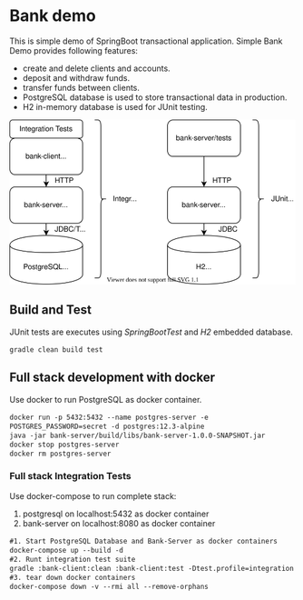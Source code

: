 # Bank demo
This is simple demo of SpringBoot transactional application.
Simple Bank Demo provides following features:
* create and delete clients and accounts.
* deposit and withdraw funds.
* transfer funds between clients.
* PostgreSQL database is used to store transactional data in production.
* H2 in-memory database is used for JUnit testing. 

![architecture](docs/architecture.svg)

## Build and Test
JUnit tests are executes using *SpringBootTest* and *H2* embedded database.
```
gradle clean build test
```

## Full stack development with docker
Use docker to run PostgreSQL as docker container.
```
docker run -p 5432:5432 --name postgres-server -e POSTGRES_PASSWORD=secret -d postgres:12.3-alpine
java -jar bank-server/build/libs/bank-server-1.0.0-SNAPSHOT.jar
docker stop postgres-server
docker rm postgres-server
```

### Full stack Integration Tests
Use docker-compose to run complete stack:
1. postgresql on localhost:5432 as docker container
2. bank-server on localhost:8080 as docker container
```
#1. Start PostgreSQL Database and Bank-Server as docker containers 
docker-compose up --build -d
#2. Runt integration test suite
gradle :bank-client:clean :bank-client:test -Dtest.profile=integration
#3. tear down docker containers
docker-compose down -v --rmi all --remove-orphans
```
